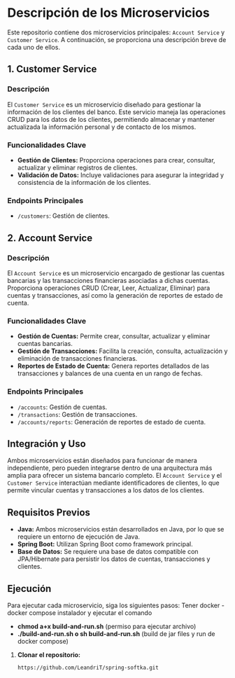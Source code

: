 # Descripción de los Microservicios

Este repositorio contiene dos microservicios principales: `Account Service` y `Customer Service`. A continuación, se proporciona una descripción breve
de cada uno de ellos.

## 1. Customer Service

### Descripción

El `Customer Service` es un microservicio diseñado para gestionar la información de los clientes del banco. Este servicio maneja las operaciones CRUD
para los datos de los clientes, permitiendo almacenar y mantener actualizada la información personal y de contacto de los mismos.

### Funcionalidades Clave

- **Gestión de Clientes:** Proporciona operaciones para crear, consultar, actualizar y eliminar registros de clientes.
- **Validación de Datos:** Incluye validaciones para asegurar la integridad y consistencia de la información de los clientes.

### Endpoints Principales

- `/customers`: Gestión de clientes.

## 2. Account Service

### Descripción

El `Account Service` es un microservicio encargado de gestionar las cuentas bancarias y las transacciones financieras asociadas a dichas cuentas.
Proporciona operaciones CRUD (Crear, Leer, Actualizar, Eliminar) para cuentas y transacciones, así como la generación de reportes de estado de cuenta.

### Funcionalidades Clave

- **Gestión de Cuentas:** Permite crear, consultar, actualizar y eliminar cuentas bancarias.
- **Gestión de Transacciones:** Facilita la creación, consulta, actualización y eliminación de transacciones financieras.
- **Reportes de Estado de Cuenta:** Genera reportes detallados de las transacciones y balances de una cuenta en un rango de fechas.

### Endpoints Principales

- `/accounts`: Gestión de cuentas.
- `/transactions`: Gestión de transacciones.
- `/accounts/reports`: Generación de reportes de estado de cuenta.

## Integración y Uso

Ambos microservicios están diseñados para funcionar de manera independiente, pero pueden integrarse dentro de una arquitectura más amplia para ofrecer
un sistema bancario completo. El `Account Service` y el `Customer Service` interactúan mediante identificadores de clientes, lo que permite vincular
cuentas y transacciones a los datos de los clientes.

## Requisitos Previos

- **Java:** Ambos microservicios están desarrollados en Java, por lo que se requiere un entorno de ejecución de Java.
- **Spring Boot:** Utilizan Spring Boot como framework principal.
- **Base de Datos:** Se requiere una base de datos compatible con JPA/Hibernate para persistir los datos de cuentas, transacciones y clientes.

## Ejecución

Para ejecutar cada microservicio, siga los siguientes pasos:
Tener docker - docker compose instalador y ejecutar el comando

- **chmod a+x build-and-run.sh** (permiso para ejecutar archivo)
- **./build-and-run.sh o sh build-and-run.sh** (build de jar files y run de docker compose)


1. **Clonar el repositorio:**
   ```bash
   https://github.com/LeandriT/spring-softka.git
